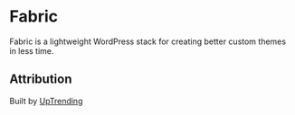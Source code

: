 # Fabric

Fabric is a lightweight WordPress stack for creating better custom themes in less time.


## Attribution
Built by [UpTrending](http://uptrending.com)
